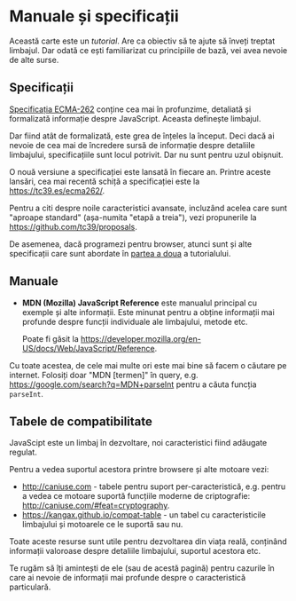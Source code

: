 
# Manuale și specificații

Această carte este un *tutorial*. Are ca obiectiv să te ajute să înveți treptat limbajul. Dar odată ce ești familiarizat cu principiile de bază, vei avea nevoie de alte surse.

## Specificații

[Specificația ECMA-262](https://www.ecma-international.org/publications/standards/Ecma-262.htm) conține cea mai în profunzime, detaliată și formalizată informație despre JavaScript. Aceasta definește limbajul.

Dar fiind atât de formalizată, este grea de înțeles la început. Deci dacă ai nevoie de cea mai de încredere sursă de informație despre detaliile limbajului, specificațiile sunt locul potrivit. Dar nu sunt pentru uzul obișnuit.

O nouă versiune a specificației este lansată în fiecare an. Printre aceste lansări, cea mai recentă schiță a specificației este la <https://tc39.es/ecma262/>.

Pentru a citi despre noile caracteristici avansate, incluzând acelea care sunt "aproape standard" (așa-numita "etapă a treia"), vezi propunerile la <https://github.com/tc39/proposals>.

De asemenea, dacă programezi pentru browser, atunci sunt și alte specificații care sunt abordate în [partea a doua](info:browser-environment) a tutorialului.

## Manuale

- **MDN (Mozilla) JavaScript Reference** este manualul principal cu exemple și alte informații. Este minunat pentru a obține informații mai profunde despre funcții individuale ale limbajului, metode etc.

    Poate fi găsit la <https://developer.mozilla.org/en-US/docs/Web/JavaScript/Reference>.
    
Cu toate acestea, de cele mai multe ori este mai bine să facem o căutare pe internet. Folosiți doar "MDN [termen]" în query, e.g. <https://google.com/search?q=MDN+parseInt> pentru a căuta funcția `parseInt`.

## Tabele de compatibilitate

JavaScipt este un limbaj în dezvoltare, noi caracteristici fiind adăugate regulat.

Pentru a vedea suportul acestora printre browsere și alte motoare vezi:

- <http://caniuse.com> - tabele pentru suport per-caracteristică, e.g. pentru a vedea ce motoare suportă funcțiile moderne de criptografie: <http://caniuse.com/#feat=cryptography>.
- <https://kangax.github.io/compat-table> - un tabel cu caracteristicile limbajului și motoarele ce le suportă sau nu.

Toate aceste resurse sunt utile pentru dezvoltarea din viața reală, conținând informații valoroase despre detaliile limbajului, suportul acestora etc.

Te rugăm să îți amintești de ele (sau de acestă pagină) pentru cazurile în care ai nevoie de informații mai profunde despre o caracteristică particulară.
